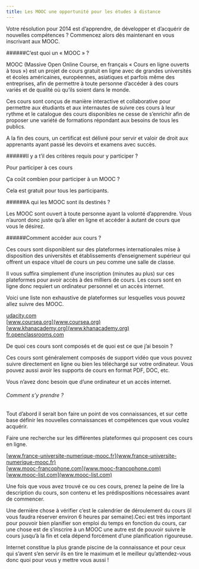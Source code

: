 ```yaml
---
title: Les MOOC une opportunité pour les études à distance
---
```

Votre résolution pour 2014 est d’apprendre, de développer et d’acquérir de nouvelles compétences ?
Commencez alors dès maintenant en vous inscrivant aux MOOC.
<!--more-->

######C’est quoi un « MOOC » ?

MOOC (Massive Open Online Course, en français « Cours en ligne ouverts à tous ») est un projet de cours gratuit en ligne avec de grandes universités et écoles américaines, européennes, asiatiques et parfois même des entreprises, afin de permettre à toute personne d’accéder à des cours variés et de qualité où qu’ils soient dans le monde.

Ces cours sont conçus de manière interactive et collaborative pour permettre aux étudiants et aux internautes de suivre ces cours à leur rythme et le catalogue des cours disponibles ne cesse de s’enrichir afin de proposer une variété de formations répondant aux besoins de tous les publics.

A la fin des cours, un certificat est délivré pour servir et valoir de droit aux apprenants ayant passé les devoirs et examens avec succès.

######Il y a t’il des critères requis pour y participer ?

Pour participer à ces cours

Ça coût combien pour participer à un MOOC ?

Cela est gratuit pour tous les participants.

######A qui les MOOC sont ils destinés ?

Les MOOC sont ouvert à toute personne ayant la volonté d’apprendre. Vous n’auront donc juste qu’à aller en ligne et accéder à autant de cours que vous le désirez.

######Comment accéder aux cours ?

Ces cours sont disponiblent sur des plateformes internationales mise à disposition des universités et établissements d’enseignement supérieur qui offrent un espace vituel de cours un peu comme une salle de classe.

Il vous suffira simplement d’une inscription (minutes au plus) sur ces plateformes pour avoir accès à des milliers de cours. Les cours sont en ligne donc requiert un ordinateur personnel et un accès internet.

Voici une liste non exhaustive de plateformes sur lesquelles vous pouvez allez suivre des MOOC.

[udacity.com](udacity.com) <br>
[www.coursea.org](www.coursea.org) <br>
[www.khanacademy.org](www.khanacademy.org) <br>
[fr.openclassrooms.com](fr.openclassrooms.com) <br>

De quoi ces cours sont composés et de quoi est ce que j’ai besoin ?

Ces cours sont généralement composés de support vidéo que vous pouvez suivre directement en ligne ou bien les téléchargé sur votre ordinateur. Vous pouvez aussi avoir les supports de cours en format PDF, DOC, etc.

Vous n’avez donc besoin que d’une ordinateur et un accès internet.

###### Comment s’y prendre ?

Tout d’abord il serait bon faire un point de vos connaissances, et sur cette base définir les nouvelles connaissances et compétences que vous voulez acquérir.

Faire une recherche sur les différentes plateformes qui proposent ces cours en ligne.

[www.france-universite-numerique-mooc.fr](www.france-universite-numerique-mooc.fr) <br>
[www.mooc-francophone.com](www.mooc-francophone.com) <br>
[www.mooc-list.com](www.mooc-list.com) <br>

Une fois que vous avez trouvé ce ou ces cours, prenez la peine de lire la description du cours, son contenu et les prédispositions nécessaires avant de commencer.

Une dernière chose à vérifier c’est le calendrier de déroulement du cours (il vous faudra réserver environ 6 heures par semaine).Ceci est très important pour pouvoir bien planifier son emploi du temps en fonction du cours, car une chose est de s’inscrire à un MOOC une autre est de pouvoir suivre le cours jusqu’à la fin et cela dépend forcément d’une planification rigoureuse.

Internet constitue la plus grande piscine de la connaissance et pour ceux qui s’avent s’en servir ils en tire le maximum et le meilleur qu’attendez-vous donc quoi pour vous y mettre vous aussi !